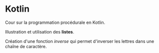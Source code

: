 # Kotlin

Cour sur la programmation procédurale en Kotlin.

Illustration et utilisation des __listes__.

Création d'une fonction _inverse_ qui permet d'inverser les lettres dans une chaîne de caractère.
